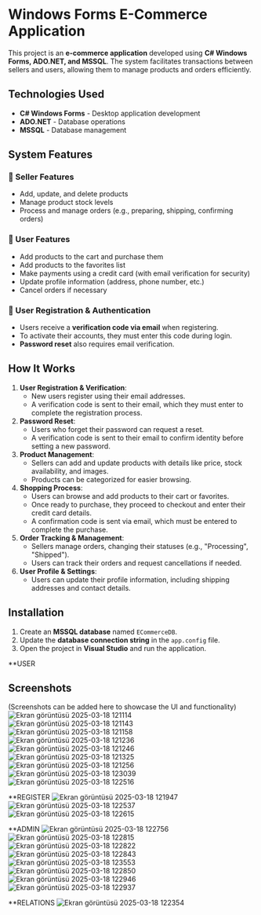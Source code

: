 # Windows Forms E-Commerce Application

This project is an **e-commerce application** developed using **C# Windows Forms, ADO.NET, and MSSQL**. The system facilitates transactions between sellers and users, allowing them to manage products and orders efficiently.

## Technologies Used
- **C# Windows Forms** - Desktop application development
- **ADO.NET** - Database operations
- **MSSQL** - Database management

## System Features

### 🔹 Seller Features
- Add, update, and delete products
- Manage product stock levels
- Process and manage orders (e.g., preparing, shipping, confirming orders)

### 🔹 User Features
- Add products to the cart and purchase them
- Add products to the favorites list
- Make payments using a credit card (with email verification for security)
- Update profile information (address, phone number, etc.)
- Cancel orders if necessary

### 🔹 User Registration & Authentication
- Users receive a **verification code via email** when registering.
- To activate their accounts, they must enter this code during login.
- **Password reset** also requires email verification.

## How It Works
1. **User Registration & Verification**: 
   - New users register using their email addresses.
   - A verification code is sent to their email, which they must enter to complete the registration process.
2. **Password Reset**:
   - Users who forget their password can request a reset.
   - A verification code is sent to their email to confirm identity before setting a new password.
3. **Product Management**:
   - Sellers can add and update products with details like price, stock availability, and images.
   - Products can be categorized for easier browsing.
4. **Shopping Process**:
   - Users can browse and add products to their cart or favorites.
   - Once ready to purchase, they proceed to checkout and enter their credit card details.
   - A confirmation code is sent via email, which must be entered to complete the purchase.
5. **Order Tracking & Management**:
   - Sellers manage orders, changing their statuses (e.g., "Processing", "Shipped").
   - Users can track their orders and request cancellations if needed.
6. **User Profile & Settings**:
   - Users can update their profile information, including shipping addresses and contact details.

## Installation
1. Create an **MSSQL database** named `ECommerceDB`.
2. Update the **database connection string** in the `app.config` file.
3. Open the project in **Visual Studio** and run the application.

**USER
## Screenshots
(Screenshots can be added here to showcase the UI and functionality)
![Ekran görüntüsü 2025-03-18 121114](https://github.com/user-attachments/assets/abab0c09-ba1d-4514-8c79-cb2fa5f80682)
![Ekran görüntüsü 2025-03-18 121143](https://github.com/user-attachments/assets/8aa82c24-90fb-4c7b-a726-24b094b87272)
![Ekran görüntüsü 2025-03-18 121158](https://github.com/user-attachments/assets/a43227a0-b930-4ee1-9499-facf30e0e506)
![Ekran görüntüsü 2025-03-18 121236](https://github.com/user-attachments/assets/6d56259a-2fe7-4321-8034-4bc45abdc163)
![Ekran görüntüsü 2025-03-18 121246](https://github.com/user-attachments/assets/f281f661-4f3b-4eba-a688-4b514650cb5a)
![Ekran görüntüsü 2025-03-18 121325](https://github.com/user-attachments/assets/b999cb4b-e475-48b0-877d-df88a843c2a7)
![Ekran görüntüsü 2025-03-18 121256](https://github.com/user-attachments/assets/9c2feae8-7e5e-40d9-b0dd-20d8c90ad178)
![Ekran görüntüsü 2025-03-18 123039](https://github.com/user-attachments/assets/dd254816-0492-4fd6-a875-d9c957c8d434)
![Ekran görüntüsü 2025-03-18 122516](https://github.com/user-attachments/assets/016ca22b-431c-4c37-b6e0-5e7e3bc1313f)

**REGISTER
![Ekran görüntüsü 2025-03-18 121947](https://github.com/user-attachments/assets/401b197c-3c8c-47d6-8539-d7d68c88fd5e)
![Ekran görüntüsü 2025-03-18 122537](https://github.com/user-attachments/assets/8de50e8b-7df7-46ba-9632-4115c26bfd61)
![Ekran görüntüsü 2025-03-18 122615](https://github.com/user-attachments/assets/a5a92f79-bb82-4ca3-8860-b0cfb83e713c)

**ADMIN
![Ekran görüntüsü 2025-03-18 122756](https://github.com/user-attachments/assets/eacd4a54-8192-4d6b-a0e6-dced34899d3c)
![Ekran görüntüsü 2025-03-18 122815](https://github.com/user-attachments/assets/ea6e5dce-39c3-4f6c-bfc5-dee32ad13719)
![Ekran görüntüsü 2025-03-18 122822](https://github.com/user-attachments/assets/56f0496f-41d2-45f4-8268-b2fb2315df06)
![Ekran görüntüsü 2025-03-18 122843](https://github.com/user-attachments/assets/687c9a0c-0496-47d4-9d05-45fe234ec1e9)
![Ekran görüntüsü 2025-03-18 123553](https://github.com/user-attachments/assets/8f9228f1-1171-4dbe-8e60-72ed6fa31c84)
![Ekran görüntüsü 2025-03-18 122850](https://github.com/user-attachments/assets/c7782d6c-fa14-4515-afeb-12d0cc3a21bb)
![Ekran görüntüsü 2025-03-18 122946](https://github.com/user-attachments/assets/6e8ba5f7-99c3-4220-9e94-c404f7261f13)
![Ekran görüntüsü 2025-03-18 122937](https://github.com/user-attachments/assets/d86c5000-4631-4f6f-831b-5ac3874cc3e4)


**RELATIONS
![Ekran görüntüsü 2025-03-18 122354](https://github.com/user-attachments/assets/1c1172cb-2f63-4b11-885f-b2f037b20a3e)


